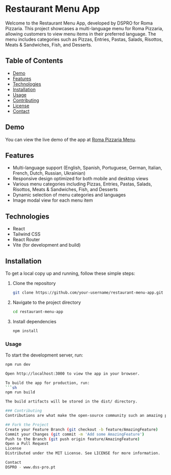 # Restaurant Menu App

Welcome to the Restaurant Menu App, developed by DSPRO for Roma Pizzaria. This project showcases a multi-language menu for Roma Pizzaria, allowing customers to view menu items in their preferred language. The menu includes categories such as Pizzas, Entries, Pastas, Salads, Risottos, Meats & Sandwiches, Fish, and Desserts.

## Table of Contents

- [Demo](#demo)
- [Features](#features)
- [Technologies](#technologies)
- [Installation](#installation)
- [Usage](#usage)
- [Contributing](#contributing)
- [License](#license)
- [Contact](#contact)

## Demo

You can view the live demo of the app at [Roma Pizzaria Menu](https://www.romapizzaria.pt/menu).

## Features

- Multi-language support (English, Spanish, Portuguese, German, Italian, French, Dutch, Russian, Ukrainian)
- Responsive design optimized for both mobile and desktop views
- Various menu categories including Pizzas, Entries, Pastas, Salads, Risottos, Meats & Sandwiches, Fish, and Desserts
- Dynamic selection of menu categories and languages
- Image modal view for each menu item

## Technologies

- React
- Tailwind CSS
- React Router
- Vite (for development and build)

## Installation

To get a local copy up and running, follow these simple steps:

1. Clone the repository
   ```sh
   git clone https://github.com/your-username/restaurant-menu-app.git
   
2. Navigate to the project directory
   ```sh
   cd restaurant-menu-app
   
3. Install dependencies
   ```sh
   npm install

### Usage
To start the development server, run:
```sh
npm run dev

Open http://localhost:3000 to view the app in your browser.

To build the app for production, run:
```sh
npm run build

The build artifacts will be stored in the dist/ directory.

### Contributing
Contributions are what make the open-source community such an amazing place to be learn, inspire, and create. Any contributions you make are greatly appreciated.

## Fork the Project
Create your Feature Branch (git checkout -b feature/AmazingFeature)
Commit your Changes (git commit -m 'Add some AmazingFeature')
Push to the Branch (git push origin feature/AmazingFeature)
Open a Pull Request
License
Distributed under the MIT License. See LICENSE for more information.

Contact
DSPRO - www.dss-pro.pt

